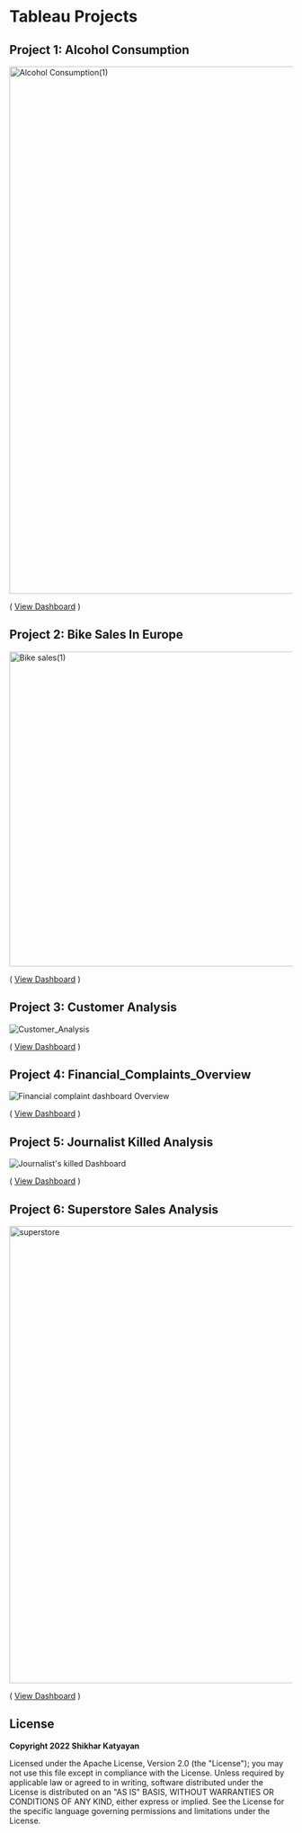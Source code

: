 # Tableau Projects

## Project 1: Alcohol Consumption

<img width="938" alt="Alcohol Consumption(1)" src="https://user-images.githubusercontent.com/106606656/209854180-f3b945e2-cd01-4de8-9d64-151e30baaaa1.png">

( [View Dashboard](https://public.tableau.com/app/profile/shikhar.katyayan/viz/AlcoholConsumptionanalysis_16721395320990/FinalAnalysisDashboardStory) )

## Project 2: Bike Sales In Europe

<img width="560" alt="Bike sales(1)" src="https://user-images.githubusercontent.com/106606656/209854224-69fad5be-80f8-47c9-93d5-ed7b7e28d41d.png">

( [View Dashboard](https://public.tableau.com/app/profile/shikhar.katyayan/viz/BikeSalesinEurope_16721396659250/Dashboard) ) 

## Project 3: Customer Analysis

![Customer_Analysis](https://user-images.githubusercontent.com/106606656/209854251-ccc6e066-23e8-4ebf-a778-6f5e179aea85.png)

( [View Dashboard](https://public.tableau.com/app/profile/shikhar.katyayan/viz/Customer_Analysis_16721305036180/Dashboard1) )

## Project 4: Financial_Complaints_Overview

![Financial complaint dashboard Overview](https://user-images.githubusercontent.com/106606656/209854285-85939c5c-4720-4b30-b09a-36ad47492588.png)


( [View Dashboard](https://public.tableau.com/app/profile/shikhar.katyayan/viz/Financialcomplaintsoverview_16721402134660/Dashboard1) )

## Project 5: Journalist Killed Analysis

![Journalist's killed Dashboard](https://user-images.githubusercontent.com/106606656/209854307-c0711975-ec0e-4c20-8783-b74ad24290e3.png)

( [View Dashboard](https://public.tableau.com/app/profile/shikhar.katyayan/viz/JournalistKilledDashboard/Dashboard1) )

## Project 6: Superstore Sales Analysis

<img width="813" alt="superstore" src="https://user-images.githubusercontent.com/106606656/209854363-26cab706-14fd-49b9-a677-af862693ee80.png">

( [View Dashboard](https://public.tableau.com/app/profile/shikhar.katyayan/viz/SuperstoreManagement/Dashboard1) )

## License
**Copyright 2022 Shikhar Katyayan**

Licensed under the Apache License, Version 2.0 (the "License"); you may not use this file except in compliance with the License. Unless required by applicable law or agreed to in writing, software distributed under the License is distributed on an "AS IS" BASIS, WITHOUT WARRANTIES OR CONDITIONS OF ANY KIND, either express or implied. See the License for the specific language governing permissions and limitations under the License.

